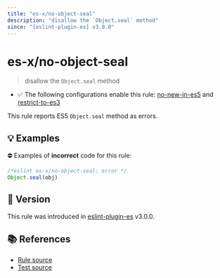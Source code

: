 ```yaml
---
title: "es-x/no-object-seal"
description: "disallow the `Object.seal` method"
since: "[eslint-plugin-es] v3.0.0"
---
```


# es-x/no-object-seal
> disallow the `Object.seal` method

- ✅ The following configurations enable this rule: [no-new-in-es5] and [restrict-to-es3]

This rule reports ES5 `Object.seal` method as errors.

## 💡 Examples

⛔ Examples of **incorrect** code for this rule:

<eslint-playground type="bad">

```js
/*eslint es-x/no-object-seal: error */
Object.seal(obj)
```

</eslint-playground>

## 🚀 Version

This rule was introduced in [eslint-plugin-es] v3.0.0.

[eslint-plugin-es]: https://github.com/mysticatea/eslint-plugin-es

## 📚 References

- [Rule source](https://github.com/eslint-community/eslint-plugin-es-x/blob/master/lib/rules/no-object-seal.js)
- [Test source](https://github.com/eslint-community/eslint-plugin-es-x/blob/master/tests/lib/rules/no-object-seal.js)

[no-new-in-es5]: ../configs/index.md#no-new-in-es5
[restrict-to-es3]: ../configs/index.md#restrict-to-es3
